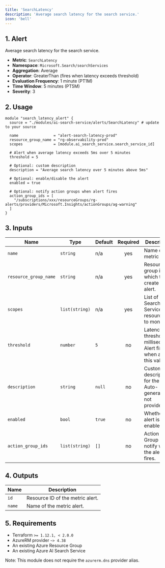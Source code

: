 ```yaml
---
title: 'SearchLatency'
description: 'Average search latency for the search service.'
icon: 'bell'
---
```


## 1. Alert
Average search latency for the search service.

- **Metric**: `SearchLatency`
- **Namespace**: `Microsoft.Search/searchServices`
- **Aggregation**: Average
- **Operator**: GreaterThan (fires when latency exceeds threshold)
- **Evaluation Frequency**: 1 minute (PT1M)
- **Time Window**: 5 minutes (PT5M)
- **Severity**: 3

## 2. Usage
```hcl main.tf
module "search_latency_alert" {
  source = "./modules/ai-search-service/alerts/SearchLatency" # update to your source

  name                = "alert-search-latency-prod"
  resource_group_name = "rg-observability-prod"
  scopes              = [module.ai_search_service.search_service_id]

  # Alert when average latency exceeds 5ms over 5 minutes
  threshold = 5

  # Optional: custom description
  description = "Average search latency over 5 minutes above 5ms"

  # Optional: enable/disable the alert
  enabled = true

  # Optional: notify action groups when alert fires
  action_group_ids = [
    "/subscriptions/xxx/resourceGroups/rg-alerts/providers/Microsoft.Insights/actionGroups/ag-warning"
  ]
}
```

## 3. Inputs
| Name                  | Type           | Default | Required | Description                                                     |
| --------------------- | -------------- | ------- | :------: | --------------------------------------------------------------- |
| `name`                | `string`       | n/a     |   yes    | Name of the metric alert.                                      |
| `resource_group_name` | `string`       | n/a     |   yes    | Resource group in which to create the alert.                   |
| `scopes`              | `list(string)` | n/a     |   yes    | List of Search Service resource IDs to monitor.                |
| `threshold`           | `number`       | `5`     |    no    | Latency threshold in milliseconds. Alert fires when above this value. |
| `description`         | `string`       | `null`  |    no    | Custom description for the alert. Auto-generated if not provided. |
| `enabled`             | `bool`         | `true`  |    no    | Whether the alert is enabled.                                  |
| `action_group_ids`    | `list(string)` | `[]`    |    no    | Action Group IDs to notify when the alert fires.               |

## 4. Outputs
| Name   | Description                     |
| ------ | -------------------------------- |
| `id`   | Resource ID of the metric alert. |
| `name` | Name of the metric alert.        |

## 5. Requirements
- Terraform `>= 1.12.1, < 2.0.0`
- AzureRM provider `~> 4.38`
- An existing Azure Resource Group
- An existing Azure AI Search Service
  
Note: This module does not require the `azurerm.dns` provider alias.


